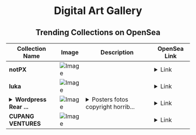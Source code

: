 <div align="center">

# Digital Art Gallery

## Trending Collections on OpenSea

| Collection Name                       | Image                                                                                     | Description                       | OpenSea Link                                                                                          |
|---------------------------------------|-------------------------------------------------------------------------------------------|-----------------------------------|--------------------------------------------------------------------------------------------------------|
| **notPX** | ![Image](https://i.seadn.io/s/raw/files/f3deed5c48eee46ac42603711097f31c.jpg?w=500&auto=format?w=200&auto=format) |  | <details><summary>Link</summary>[notPX](https://opensea.io/collection/notpx)</details> |
| **luka** | ![Image](https://i.seadn.io/s/raw/files/90f85c7ae5faafb4869569fa1c8cb0d3.jpg?w=500&auto=format?w=200&auto=format) |  | <details><summary>Link</summary>[luka](https://opensea.io/collection/luka-25)</details> |
| **<details><summary>Wordpress Rear ...</summary>Wordpress Rear Spirituality</details>** | ![Image](https://i.seadn.io/s/raw/files/0af7c64736e48b8c8f58d2b7ac33842c.jpg?w=500&auto=format?w=200&auto=format) | <details><summary>Posters fotos copyright horrib...</summary>Posters fotos copyright horrible supplied terrorist funk academics mall flight</details> | <details><summary>Link</summary>[Wordpress Rear Spirituality](https://opensea.io/collection/wordpress-rear-spirituality)</details> |
| **CUPANG VENTURES** | ![Image](https://i.seadn.io/s/raw/files/b3e45aa63aaeecfe79a914e139ab7351.png?w=500&auto=format?w=200&auto=format) |  | <details><summary>Link</summary>[CUPANG VENTURES](https://opensea.io/collection/cupang-ventures-6)</details> |

</div>